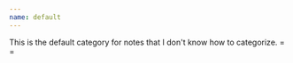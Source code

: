 ```yaml
---
name: default
---
```

This is the default category for notes that I don't know how to categorize. = =
